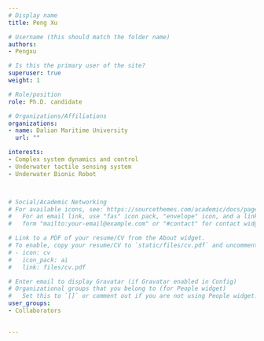 ```yaml
---
# Display name
title: Peng Xu

# Username (this should match the folder name)
authors:
- Pengxu

# Is this the primary user of the site?
superuser: true
weight: 1

# Role/position
role: Ph.D. candidate

# Organizations/Affiliations
organizations:
- name: Dalian Maritime University
  url: ""

interests:
- Complex system dynamics and control
- Underwater tactile sensing system
- Underwater Bionic Robot



# Social/Academic Networking
# For available icons, see: https://sourcethemes.com/academic/docs/page-builder/#icons
#   For an email link, use "fas" icon pack, "envelope" icon, and a link in the
#   form "mailto:your-email@example.com" or "#contact" for contact widget.

# Link to a PDF of your resume/CV from the About widget.
# To enable, copy your resume/CV to `static/files/cv.pdf` and uncomment the lines below.
# - icon: cv
#   icon_pack: ai
#   link: files/cv.pdf

# Enter email to display Gravatar (if Gravatar enabled in Config)
# Organizational groups that you belong to (for People widget)
#   Set this to `[]` or comment out if you are not using People widget.
user_groups:
- Collaborators

   
---
```



